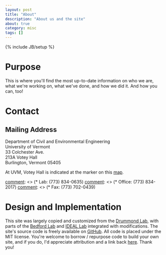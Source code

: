 ```yaml
---
layout: post
title: "About"
description: "About us and the site"
about: true
category: misc
tags: []
---
```

{% include JB/setup %}

<a name="purpose"></a>

# Purpose

This is where you'll find the most up-to-date information on who we are, what we're working on, what we've done, and how we did it. And how you can, too!

<a name="contact"></a>

# Contact

## Mailing Address
Department of Civil and Environmental Engineering<br/>
University of Vermont<br/>
33 Colchester Ave.<br/>
213A Votey Hall<br/>
Burlington, Vermont 05405

At UVM, Votey Hall is indicated at the marker on this [map]. 

[map]: https://www.google.com/maps/place/Votey+Hall/@44.4793743,-73.1988604,19z/data=!4m6!3m5!1s0x4cca7a5c88bf48d7:0x38cb5beebf212c85!8m2!3d44.4793365!4d-73.1981253!16s%2Fg%2F1tdz913x?hl=en&entry=ttu


[comment]: <> (## Phone)
[comment]: <> (* Lab: (773) 834-0635)
[comment]: <> (* Office: (773) 834-2017)
[comment]: <> (* Fax: (773) 702-0439) 


<a name="design"></a>

# Design and Implementation

This site was largely copied and customized from the [Drummond Lab],
with parts of the [Bedford Lab] and [IDEAL Lab] integrated with modifications.
The site's source code is freely available on [GitHub]. All code is placed under the MIT license. 
You're welcome to borrow / repurpose code to build your own site, and if you do, 
I'd appreciate attribution and a link back [here][SEE-About]. Thank you!

[Drummond Lab]: https://drummondlab.org/about.html
[Bedford Lab]: https://bedford.io/
[IDEAL Lab]: https://ideal.umd.edu/about.html
[GitHub]: http://github.com/
[See-About]: /about/


